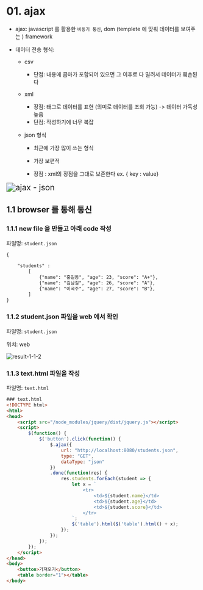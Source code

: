 # 01. ajax

- ajax: javascript 를 활용한 `비동기 통신`, dom (templete 에 맞춰 데이터를 보여주는 ) framework

- 데이터 전송 형식:

  - csv

    - 단점: 내용에 콤마가 포함되어 있으면 그 이후로 다 밀려서 데이터가 훼손된다

  - xml

    - 장점: 태그로 데이터를 표현 (의미로 데이터를 조회 가능) -> 데이터 가독성 높음
    - 단점: 작성하기에 너무 복잡

  - json 형식 

    - 최근에 가장 많이 쓰는 형식

    - 가장 보편적

    - 장점 :  xml의 장점을 그대로 보존한다 ex. { key : value}

      

<img src="https://lh5.googleusercontent.com/f0BJlannzcpe6C0zECt9NXlAmojJ5Xb6xtSVrRkKCjKTl4B81AZmrMSfAfguhSamoW16gVmfR31p7GcOXhYaw6oqImNm9GJ3pk-QCv4ZdSsieoYIHISxrXndNauajvD-jQBTNgYo" alt="ajax - json" style="zoom:150%;" />





## 1.1 browser 를 통해 통신

### 1.1.1 new file 을 만들고  아래 code 작성

파일명: `student.json`

```html
{
 
    "students" :
        [
            {"name": "홍길동", "age": 23, "score": "A+"},
            {"name": "김남길", "age": 26, "score": "A"},
            {"name": "이국주", "age": 27, "score": "B"},
        ]
}
```



### 1.1.2 student.json 파일을 web 에서  확인

파일명: `student.json` 

위치: web

![result-1-1-2](https://lh3.googleusercontent.com/ge-sK-jrkoaBLASgMngYUwPV5M1CCtxA9ryvi8sSl3dE9ytDnCvuUY3C9nfMB_cJQUN21KKglT9u1KsbwWXe7Z760xNV1esEFbT8ZSkmeTDqFtA6D2Jr20rxpj5Y7kZCkLdzd5YU)



### 1.1.3 text.html 파일을 작성

파일명: `text.html`

```html
### text.html 
<!DOCTYPE html>
<html>
<head>
    <script src="/node_modules/jquery/dist/jquery.js"></script>
    <script>
        $(function() {
            $('button').click(function() {
                $.ajax({
                    url: "http://localhost:8080/students.json", 
                    type: "GET", 
                    dataType: "json"
                })
                .done(function(res) {
                    res.students.forEach(student => {
                        let x = `
                            <tr>
                                <td>${student.name}</td>
                                <td>${student.age}</td>
                                <td>${student.score}</td>
                            </tr>
                        `;
                        $('table').html($('table').html() + x);
                    });
                });
            });
        });
    </script>
</head>
<body>    
    <button>가져오기</button>
    <table border="1"></table>   
</body>
```

